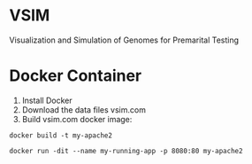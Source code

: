 # VSIM

Visualization and Simulation of Genomes for Premarital Testing


# Docker Container
1. Install Docker
2. Download the data files vsim.com
3. Build vsim.com docker image:
```
docker build -t my-apache2
```
```
docker run -dit --name my-running-app -p 8080:80 my-apache2
```
